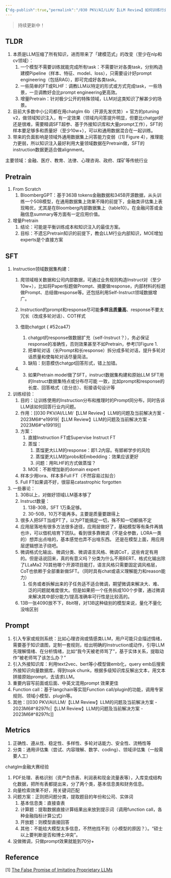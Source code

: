 ```yaml
---
{"dg-publish":true,"permalink":"/030 PKV/AI/LLM/【LLM Review】如何训练行业大模型 - 2023M8/"}
---
```


> 持续更新中！

## TLDR

1. 本质是LLM压缩了所有知识，进而带来了「建模范式」的改变（至少在nlp和cv领域）：
	1. 一个模型不需要训练就能完成所有task：不需要针对各类task，分别构造建模Pipeline（样本、特征、model、loss），只需要设计好prompt engineering（包括RAG），即可完成好各类task。
	2. 一些简单的FT或RLHF：调教LLM以特定的形式或方式完成task，一些场景，一旦调教好会比prompt engineering更高效。
	3. 增量Pretrain：针对极少公开的特殊领域，LLM对这类知识了解甚少的场景。
2. 目前大多数中小公司都在用chatglm 6b（开源先发优势）+ 官方的ptuning v2，做领域知识注入，有一定效果（领域内问答提升明显，但要比chatgpt好还是很难，需要精调SFT超参、基于外接知识库和大量prompt工作），SFT的样本要足够多和质量好（至少10w+），可以和通用数据混合在一起训练。
3. 带来的负面影响是领域外通用数据集上问答能力变弱（[1] Figure 4），推理能力更弱，所以知识注入最好利用大量领域数据在Pretrain做，SFT的instruction数据更适合做alignment。

主要领域：金融、医疗、教育、法律、心理咨询、政府、煤矿等传统行业

## Pretrain
1. From Scratch
	1. BloombergGPT：基于363B tokens金融数据和345B开源数据，从头训练一个50B模型，在通用数据集上效果不降的前提下，金融类评估集上表现略优，尤其是在Bloomberg内部数据集上（table10）。在金融问答或金融信息summary等方面有一定应用价值。
2. 增量Pretrain
	1. 结论：可能是平衡训练成本和知识注入的最佳方案。
	2. 目标：不遗忘Pretrain知识的前提下，教会LLM行业内部知识，MOE增加experts是个直接方案

## SFT
1. Instruction领域数据集构建：
	1. 爬领域相关数据和公司内部数据，可通过业务规则构造Instruct对（至少10w+），比如将Paper标题做Prompt、摘要做response，内部材料的标题做Prompt、总结做response等。还包括利用Self-Instruct领域数据增广。
	2. Instruction的prompt和response尽可能**多样且质量高**、response不要太冗长（改成多轮对话）、COT样式
	3. 借助chatgpt
{ #52ca47}

		1. chatgpt的response做数据扩充（self-Instruct？），务必保证response的准确性，否则效果甚至不如Pretrain，参考[1]Figure 1.
		2. 把单轮对话（长Prompt和长response）拆分成多轮对话，提升多轮对话质量和使每轮对话尽量简洁。
		3. 缺陷：刻意模仿chatgpt回答形式，错上加错。
	4. 3. 如果Pretrain model做了SFT，instruct数据集构建和原始LLM SFT用的Instruct数据集特点或分布尽可能 一致，比如prompt和response的长度、回答格式（总分总）、衔接语句设计等
2. 训练经验：
	1. 目的：让训练使用的Instruction分布和推理时的Prompt同分布，同时告诉LLM该如何回答行业内问题。
	2. 作用：[[030 PKV/AI/LLM/【LLM Review】LLM的问题及当前解决方案 - 2023M6#^e19919\|【LLM Review】LLM的问题及当前解决方案 - 2023M6#^e19919]]
	3. 方案：
		1. 直接Instruction FT或Supervise Instruct FT
		2. 蒸馏：
			1. 蒸馏更大LLM的response：即1.2内容。有邯郸学步的风险
			2. 蒸馏更大LLM的probs和Embedding：效果应该更好
			3. 问题：用RLHF的方式做蒸馏？
		3. MOE：不断增加新的domain expert
	4. 样本少用lora、样本多Full FT（不然容易过拟合）
	5. Full FT如果调不好，很容易catastrophic forgotten
3. 一些暴论：
	1. 30B以上，对做好领域LLM基本够了
	2. Instruct数量：
		1. 13B-30B，SFT 1万条足够。
		2. 30-50B，10万不能再多。主要是质量要跟得上
	3. 很多人把SFT当成PT了，以为PT能搞定一切，殊不知一切都搞不定
	4. 应用层落地有很多方法很多途径，应用层做好了，基础模型等有条件再搞也许，可以借机培育下团队。看到很多靠微调（不是全参数，LORA一类的）想弄出点啥的，基本感觉也弄不出啥东西。 还是在模型上面，用应用层逻辑想法子绕吧。
	5. 微调格式化输出、微调分类、微调语言风格、微调CoT，这些肯定有用的。但是话说回来，真的有意义吗？分类为什么不用BERT、格式化输出除了LLaMa2 70其他哪个开源项目能打，语言风格只需要固定调风格层，CoT也依赖于全部重新做SFT。（同时具有chat或语义理解能力和reason能力）
		1. 任务或者拆解出来的子任务适不适合微调，期望微调来解决大、难、泛的问题就难度很大。但是如果把一个任务拆成100个步骤，通过微调来解决其中部分能力/提高准确率可行性是比较高的。
	6. 13B一张4090放不下，8bit呀，对13B这种级别的模型来说，量化不量化没啥区别

## Prompt
1. 引入专家或规则系统：比如心理咨询或情感类LLM，用户可能只会描述情绪，需要基于知识谱图，定制一套规则，给出明确的Instruction或动作，引导LLM先理解情绪、在分析情绪，比如“我今天被老师骂了”，基于实体关系，提取动作“被老师骂了该怎么办？”
2. 引入外接知识库：利用text2vec、bert等小模型做emb化，query emb后搜索外接知识向量数据库，得到topk chunk，根据多级知识库反解出文本，用文本拼接原始prompt，去请求LLM。
3. 重要内容写前面或后面、中英文混用prompt 效果更佳
4. Function call：基于langchain等实现Function call/plugin的功能，调用专家规则、领域小模型、plugin等。
5. 其他：[[030 PKV/AI/LLM/【LLM Review】LLM的问题及当前解决方案 - 2023M6#^8297fc\|【LLM Review】LLM的问题及当前解决方案 - 2023M6#^8297fc]]


## Metrics
1. 正确性、遵从性、稳定性、多样性、多轮对话能力、安全性、流畅性等
2. 分类：通用评估集（尝试、内容理解、数学、coding）、领域评估集（一般需要人工）


chatglm金融大赛经验
1. PDF处理、表格识别（资产负债表、利润表和现金流量表等），入库变成结构化数据，把所有表都提出来，分了两个类，基本信息类和财务信息。
2. 向量检索效果不好，用关键词匹配
3. 问题方案：正则把问题分类，提取题目的年份和公司、实体词
	1. 基本信息类：直接查表
	2. 计算题：提取数据直接计算结果出来放到提示词（调用function call，各种金融指标计算公式）
	3. 开放题：则模型直接回答
	4. 其他：不能给大模型太多信息，不然他找不到（小模型的原因？）。“硕士以上要判断是否和博士冲突”。
4. 没做微调，只做prompt效果就能到70分+


## Reference

[1] [The False Promise of Imitating Proprietary LLMs](https://arxiv.org/pdf/2305.15717.pdf)
